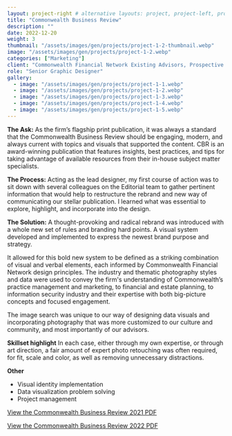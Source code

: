 ```yaml
---
layout: project-right # alternative layouts: project, project-left, project-right, project-top
title: "Commonwealth Business Review"
description: ""
date: 2022-12-20
weight: 3
thumbnail: "/assets/images/gen/projects/project-1-2-thumbnail.webp"
image: "/assets/images/gen/projects/project-1-2.webp"
categories: ["Marketing"]
client: "Commonwealth Financial Network Existing Advisors, Prospective Advisors"
role: "Senior Graphic Designer"
gallery:
  - image: "/assets/images/gen/projects/project-1-1.webp"
  - image: "/assets/images/gen/projects/project-1-2.webp"
  - image: "/assets/images/gen/projects/project-1-3.webp"
  - image: "/assets/images/gen/projects/project-1-4.webp"
  - image: "/assets/images/gen/projects/project-1-5.webp"
---
```



<strong>The Ask:</strong> As the firm’s flagship print publication, it was always a standard that the Commonwealth Business Review should be engaging, modern, and always current with topics and visuals that supported the content. CBR is an award-winning publication that features insights, best practices, and tips for taking advantage of available resources from their in-house subject matter specialists. 

<strong>The Process:</strong> Acting as the lead designer, my first course of action was to sit down with several colleagues on the Editorial team to gather pertinent information that would help to restructure the rebrand and new way of communicating our stellar publication. I learned what was essential to explore, highlight, and incorporate into the design.

<strong>The Solution:</strong> A thought-provoking and radical rebrand was introduced with a whole new set of rules and branding hard points. A visual system developed and implemented to express the newest brand purpose and strategy.

It allowed for this bold new system to be defined as a striking combination of visual and verbal elements, each informed by Commonwealth Financial Network design principles. The industry and thematic photography styles and data were used to convey the firm's understanding of Commonwealth’s practice management and marketing, to financial and estate planning, to information security industry and their expertise with both big-picture concepts and focused engagement.

The image search was unique to our way of designing data visuals and incorporating photography that was more customized to our culture and community, and most importantly of our advisors. 

<strong>Skillset highlight</strong>
In each case, either through my own expertise, or through art direction, a fair amount of expert photo retouching was often required, for fit, scale and color, as well as removing unnecessary distractions.

<strong>Other</strong>
- Visual identity implementation
- Data visualization problem solving
- Project management

[View the Commonwealth Business Review 2021 PDF](/portfolio/assets/pdf/CBR_April_2021_REVISED_4.6.pdf)

[View the Commonwealth Business Review 2022 PDF](/portfolio/assets/pdf/CBR_Business_Review.pdf)